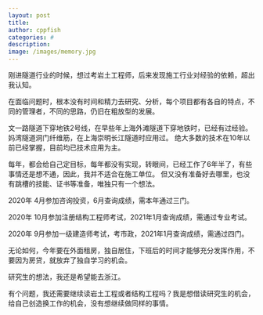 ```yaml
---
layout: post
title: 
author: cppfish
categories: #
description: 
image: /images/memory.jpg
---
```



刚进隧道行业的时候，想过考岩土工程师，后来发现施工行业对经验的依赖，超出我认知。

在面临问题时，根本没有时间和精力去研究、分析，每个项目都有各自的特点，不同的管理者，不同的思路，仍旧在粗放型的发展。

文一路隧道下穿地铁2号线，在早些年上海外滩隧道下穿地铁时，已经有过经验。
妈湾隧道洞门纤维筋，在上海崇明长江隧道时应用过。
绝大多数的技术在10年以前已经掌握，目前均已技术应用为主。

每年，都会给自己定目标，每年都没有实现，转眼间，已经工作了6年半了，有些事情还是想不通，因此，我并不适合在施工单位。
但又没有准备好去哪里，也没有跳槽的技能、证书等准备，唯独只有一个想法。

2020年 4月参加咨询投资，6月查询成绩，需本年通过三门。

2020年 10月参加注册结构工程师考试，2021年1月查询成绩，需通过专业考试。

2020年 9月参加一级建造师考试，考市政，2021年1月查询成绩，需通过四门。

无论如何，今年要在外面租房，独自居住，下班后的时间才能够充分发挥作用，不要因为房贷，就放弃了独自学习的机会。

研究生的想法，我还是希望能去浙江。

有个问题，我还需要继续读岩土工程或者结构工程吗？我是想借读研究生的机会，给自己创造换工作的机会，没有想继续做同样的事情。

